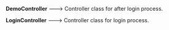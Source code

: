 <b>DemoController</b> ---> Controller class for after login process.<br>

<b>LoginController</b> ---> Controller class for login process.
